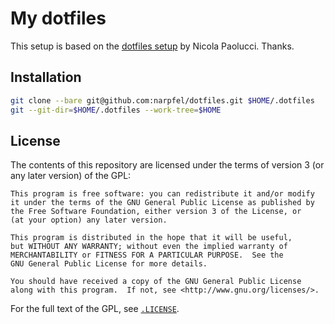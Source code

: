 My dotfiles
===========

This setup is based on the [dotfiles setup](https://developer.atlassian.com/blog/2016/02/best-way-to-store-dotfiles-git-bare-repo/) by Nicola Paolucci. Thanks.

Installation
------------

```zsh
git clone --bare git@github.com:narpfel/dotfiles.git $HOME/.dotfiles
git --git-dir=$HOME/.dotfiles --work-tree=$HOME
```

License
-------

The contents of this repository are licensed under the terms of version 3
(or any later version) of the GPL:

    This program is free software: you can redistribute it and/or modify
    it under the terms of the GNU General Public License as published by
    the Free Software Foundation, either version 3 of the License, or
    (at your option) any later version.

    This program is distributed in the hope that it will be useful,
    but WITHOUT ANY WARRANTY; without even the implied warranty of
    MERCHANTABILITY or FITNESS FOR A PARTICULAR PURPOSE.  See the
    GNU General Public License for more details.

    You should have received a copy of the GNU General Public License
    along with this program.  If not, see <http://www.gnu.org/licenses/>.

For the full text of the GPL, see
[`.LICENSE`](https://github.com/narpfel/dotfiles/blob/master/.LICENSE).


